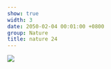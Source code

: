 ```yaml
---
show: true
width: 3
date: 2050-02-04 00:01:00 +0800
group: Nature
title: nature 24
---
```

<div>
<a href="/assets/images/photos/nature/DSC06812.jpg" target="_blank">
    <img data-src="/assets/images/photos/nature/DSC06812.jpg" class="lazy w-100 rounded-xl" src="{{ '/assets/images/empty_300x200.png' | relative_url }}">
</a>
</div>
